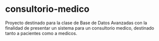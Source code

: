 # consultorio-medico
Proyecto destinado para la clase de Base de Datos Avanzadas con la finalidad de presentar un sistema para un consultorio medico, destinado tanto a pacientes como a medicos.
